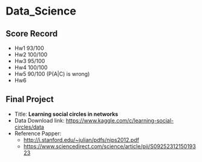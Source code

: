 # Data_Science

## Score Record
* Hw1 93/100
* Hw2 100/100
* Hw3 95/100
* Hw4 100/100
* Hw5 90/100 (P(A|C) is  wrong)
* Hw6 

## Final Project
* Title: **Learning social circles in networks**
* Data Download link: https://www.kaggle.com/c/learning-social-circles/data
* Reference Papper:
    * http://i.stanford.edu/~julian/pdfs/nips2012.pdf
    * https://www.sciencedirect.com/science/article/pii/S0925231215019323
    
